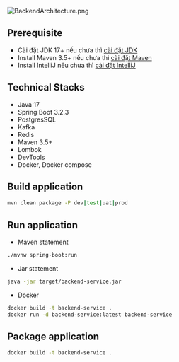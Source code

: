 ![BackendArchitecture.png](BackendArchitecture.png)

## Prerequisite

- Cài đặt JDK 17+ nếu chưa thì [cài đặt JDK](https://tayjava.vn/cai-dat-jdk-tren-macos-window-linux-ubuntu/)
- Install Maven 3.5+ nếu chưa thì [cài đặt Maven](https://tayjava.vn/cai-dat-maven-tren-macos-window-linux-ubuntu/)
- Install IntelliJ nếu chưa thì [cài đặt IntelliJ](https://tayjava.vn/cai-dat-intellij-tren-macos-va-window/)

## Technical Stacks

- Java 17
- Spring Boot 3.2.3
- PostgresSQL
- Kafka
- Redis
- Maven 3.5+
- Lombok
- DevTools
- Docker, Docker compose

## Build application

```bash
mvn clean package -P dev|test|uat|prod
```

## Run application

- Maven statement

```bash
./mvnw spring-boot:run
```

- Jar statement

```bash
java -jar target/backend-service.jar
```

- Docker

```bash
docker build -t backend-service .
docker run -d backend-service:latest backend-service
```

## Package application

```bash
docker build -t backend-service .
```
